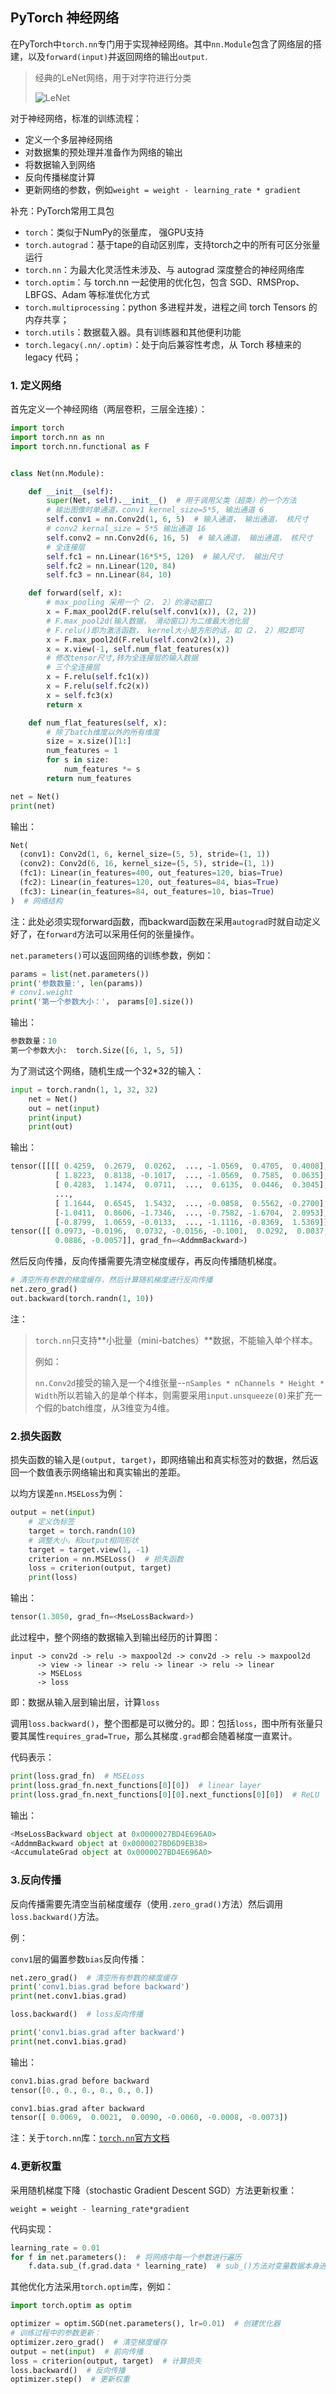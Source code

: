 ## PyTorch 神经网络 

在PyTorch中`torch.nn`专门用于实现神经网络。其中`nn.Module`包含了网络层的搭建，以及`forward(input)`并返回网络的输出`output`.

> 经典的LeNet网络，用于对字符进行分类
>
> ![LeNet](https://pic4.zhimg.com/80/v2-06a914f4ee93f25c0d6c924df9b4b4cb_hd.jpg)

对于神经网络，标准的训练流程：

- 定义一个多层神经网络
- 对数据集的预处理并准备作为网络的输出
- 将数据输入到网络
- 反向传播梯度计算
- 更新网络的参数，例如`weight = weight - learning_rate * gradient`

补充：PyTorch常用工具包

+ `torch`：类似于NumPy的张量库， 强GPU支持
+ `torch.autograd`：基于tape的自动区别库，支持torch之中的所有可区分张量运行
+ `torch.nn`：为最大化灵活性未涉及、与 autograd 深度整合的神经网络库
+ `torch.optim`：与 torch.nn 一起使用的优化包，包含 SGD、RMSProp、LBFGS、Adam 等标准优化方式
+ `torch.multiprocessing`：python 多进程并发，进程之间 torch Tensors 的内存共享；
+ `torch.utils`：数据载入器。具有训练器和其他便利功能
+ `torch.legacy(.nn/.optim)`：处于向后兼容性考虑，从 Torch 移植来的 legacy 代码；

### 1. 定义网络

首先定义一个神经网络（两层卷积，三层全连接）：

```python
import torch
import torch.nn as nn
import torch.nn.functional as F


class Net(nn.Module):

    def __init__(self):
        super(Net, self).__init__()  # 用于调用父类（超类）的一个方法
        # 输出图像时单通道，conv1 kernel_size=5*5, 输出通道 6
        self.conv1 = nn.Conv2d(1, 6, 5)  # 输入通道， 输出通道， 核尺寸
        # conv2 kernal_size = 5*5 输出通道 16
        self.conv2 = nn.Conv2d(6, 16, 5)  # 输入通道， 输出通道， 核尺寸
        # 全连接层
        self.fc1 = nn.Linear(16*5*5, 120)  # 输入尺寸， 输出尺寸
        self.fc2 = nn.Linear(120, 84)
        self.fc3 = nn.Linear(84, 10)

    def forward(self, x):
        # max_pooling 采用一个（2， 2）的滑动窗口
        x = F.max_pool2d(F.relu(self.conv1(x)), (2, 2))  
        # F.max_pool2d(输入数据， 滑动窗口)为二维最大池化层
        # F.relu()即为激活函数， kernel大小是方形的话，如（2， 2）用2即可
        x = F.max_pool2d(F.relu(self.conv2(x)), 2)
        x = x.view(-1, self.num_flat_features(x))  
        # 修改tensor尺寸,转为全连接层的输入数据
        # 三个全连接层
        x = F.relu(self.fc1(x))
        x = F.relu(self.fc2(x))
        x = self.fc3(x)
        return x

    def num_flat_features(self, x):
        # 除了batch维度以外的所有维度
        size = x.size()[1:]
        num_features = 1
        for s in size:
            num_features *= s
        return num_features

net = Net()
print(net)
```

输出：

```python
Net(
  (conv1): Conv2d(1, 6, kernel_size=(5, 5), stride=(1, 1))
  (conv2): Conv2d(6, 16, kernel_size=(5, 5), stride=(1, 1))
  (fc1): Linear(in_features=400, out_features=120, bias=True)
  (fc2): Linear(in_features=120, out_features=84, bias=True)
  (fc3): Linear(in_features=84, out_features=10, bias=True)
)  # 网络结构
```

注：此处必须实现forward函数，而backward函数在采用`autograd`时就自动定义好了，在`forward`方法可以采用任何的张量操作。

`net.parameters()`可以返回网络的训练参数，例如：

```python
params = list(net.parameters())
print('参数数量:', len(params))
# conv1.weight
print('第一个参数大小：'， params[0].size())
```

输出：

```python
参数数量：10
第一个参数大小:  torch.Size([6, 1, 5, 5])
```

为了测试这个网络，随机生成一个32*32的输入：

```python
input = torch.randn(1, 1, 32, 32)
    net = Net()
    out = net(input)
    print(input)
    print(out)
```

输出：

```python
tensor([[[[ 0.4259,  0.2679,  0.0262,  ..., -1.0569,  0.4705,  0.4008],
          [ 1.8223,  0.8138, -0.1017,  ..., -1.0569,  0.7585,  0.0635],
          [ 0.4283,  1.1474,  0.0711,  ...,  0.6135,  0.0446,  0.3045],
          ...,
          [ 1.1644,  0.6545,  1.5432,  ..., -0.0858,  0.5562, -0.2700],
          [-1.0411,  0.8606, -1.7346,  ..., -0.7582, -1.6704,  2.0953],
          [-0.8799,  1.0659, -0.0133,  ..., -1.1116, -0.8369,  1.5369]]]])
tensor([[ 0.0973, -0.0196,  0.0732, -0.0156, -0.1001,  0.0292,  0.0037,  0.1253,
          0.0886, -0.0057]], grad_fn=<AddmmBackward>)
```

然后反向传播，反向传播需要先清空梯度缓存，再反向传播随机梯度。

```python
# 清空所有参数的梯度缓存，然后计算随机梯度进行反向传播
net.zero_grad()
out.backward(torch.randn(1, 10))
```

注：

> `torch.nn`只支持**小批量（mini-batches）**数据，不能输入单个样本。
>
> 例如：
>
> `nn.Conv2d`接受的输入是一个4维张量--`nSamples * nChannels * Height * Width`所以若输入的是单个样本，则需要采用`input.unsqueeze(0)`来扩充一个假的batch维度，从3维变为4维。

### 2.损失函数

损失函数的输入是`(output, target)`，即网络输出和真实标签对的数据，然后返回一个数值表示网络输出和真实输出的差距。

以均方误差`nn.MSELoss`为例：

```python
output = net(input)
    # 定义伪标签
    target = torch.randn(10)
    # 调整大小，和output相同形状
    target = target.view(1, -1)
    criterion = nn.MSELoss()  # 损失函数
    loss = criterion(output, target)
    print(loss)
```

输出：

```python
tensor(1.3050, grad_fn=<MseLossBackward>)
```

此过程中，整个网络的数据输入到输出经历的计算图：

```
input -> conv2d -> relu -> maxpool2d -> conv2d -> relu -> maxpool2d
      -> view -> linear -> relu -> linear -> relu -> linear
      -> MSELoss
      -> loss
```

即：数据从输入层到输出层，计算`loss`

调用`loss.backward()`，整个图都是可以微分的。即：包括`loss`，图中所有张量只要其属性`requires_grad=True`，那么其梯度`.grad`都会随着梯度一直累计。

代码表示：

```python
print(loss.grad_fn)  # MSELoss
print(loss.grad_fn.next_functions[0][0])  # linear layer
print(loss.grad_fn.next_functions[0][0].next_functions[0][0])  # ReLU
```

输出：

```python
<MseLossBackward object at 0x0000027BD4E696A0>
<AddmmBackward object at 0x0000027BD6D9EB38>
<AccumulateGrad object at 0x0000027BD4E696A0>
```



### 3.反向传播

反向传播需要先清空当前梯度缓存（使用`.zero_grad()`方法）然后调用`loss.backward()`方法。

例：

`conv1`层的偏置参数`bias`反向传播：

```python
net.zero_grad()  # 清空所有参数的梯度缓存
print('conv1.bias.grad before backward')
print(net.conv1.bias.grad)

loss.backward()  # loss反向传播

print('conv1.bias.grad after backward')
print(net.conv1.bias.grad)
```

输出：

```python
conv1.bias.grad before backward
tensor([0., 0., 0., 0., 0., 0.])

conv1.bias.grad after backward
tensor([ 0.0069,  0.0021,  0.0090, -0.0060, -0.0008, -0.0073])
```

注：关于`torch.nn`库：[`torch.nn`官方文档](https://pytorch.org/docs/stable/nn.html)

### 4.更新权重

采用随机梯度下降（stochastic Gradient Descent SGD）方法更新权重：

`weight = weight - learning_rate*gradient`

代码实现：

```python
learning_rate = 0.01
for f in net.parameters():  # 将网络中每一个参数进行遍历
    f.data.sub_(f.grad.data * learning_rate)  # sub_()方法对变量数据本身进行更改替换
```

其他优化方法采用`torch.optim`库，例如：

```python
import torch.optim as optim

optimizer = optim.SGD(net.parameters(), lr=0.01)  # 创建优化器
# 训练过程中的参数更新：
optimizer.zero_grad()  # 清空梯度缓存
output = net(input)  # 前向传播
loss = criterion(output, target)  # 计算损失
loss.backward()  # 反向传播
optimizer.step()  # 更新权重
```







